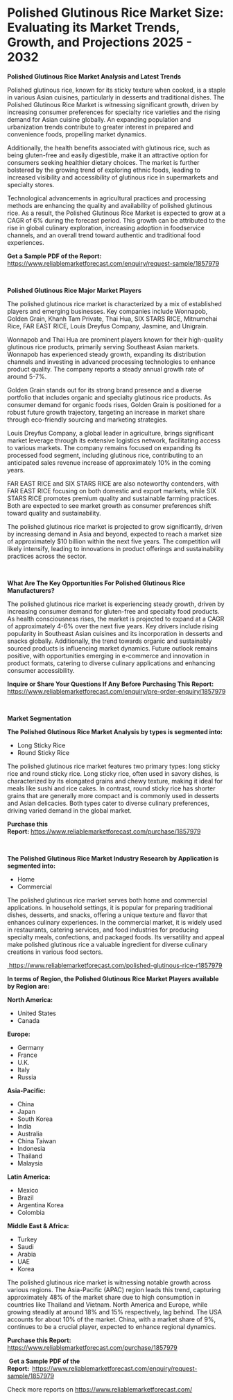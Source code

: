 <p><h1>Polished Glutinous Rice Market Size: Evaluating its Market Trends, Growth, and Projections 2025 - 2032</h1></p><p><strong>Polished Glutinous Rice Market Analysis and Latest Trends</strong></p>
<p><p>Polished glutinous rice, known for its sticky texture when cooked, is a staple in various Asian cuisines, particularly in desserts and traditional dishes. The Polished Glutinous Rice Market is witnessing significant growth, driven by increasing consumer preferences for specialty rice varieties and the rising demand for Asian cuisine globally. An expanding population and urbanization trends contribute to greater interest in prepared and convenience foods, propelling market dynamics.</p><p>Additionally, the health benefits associated with glutinous rice, such as being gluten-free and easily digestible, make it an attractive option for consumers seeking healthier dietary choices. The market is further bolstered by the growing trend of exploring ethnic foods, leading to increased visibility and accessibility of glutinous rice in supermarkets and specialty stores.</p><p>Technological advancements in agricultural practices and processing methods are enhancing the quality and availability of polished glutinous rice. As a result, the Polished Glutinous Rice Market is expected to grow at a CAGR of 6% during the forecast period. This growth can be attributed to the rise in global culinary exploration, increasing adoption in foodservice channels, and an overall trend toward authentic and traditional food experiences.</p></p>
<p><strong>Get a Sample PDF of the Report:&nbsp;</strong> <a href="https://www.reliablemarketforecast.com/enquiry/request-sample/1857979?utm_campaign=2929&utm_medium=2&utm_source=Github&utm_content=ia&utm_term=30032025&utm_id=polished-glutinous-rice">https://www.reliablemarketforecast.com/enquiry/request-sample/1857979</a></p>
<p>&nbsp;</p>
<p><strong>Polished Glutinous Rice Major Market Players</strong></p>
<p><p>The polished glutinous rice market is characterized by a mix of established players and emerging businesses. Key companies include Wonnapob, Golden Grain, Khanh Tam Private, Thai Hua, SIX STARS RICE, Mitnumchai Rice, FAR EAST RICE, Louis Dreyfus Company, Jasmine, and Unigrain. </p><p>Wonnapob and Thai Hua are prominent players known for their high-quality glutinous rice products, primarily serving Southeast Asian markets. Wonnapob has experienced steady growth, expanding its distribution channels and investing in advanced processing technologies to enhance product quality. The company reports a steady annual growth rate of around 5-7%.</p><p>Golden Grain stands out for its strong brand presence and a diverse portfolio that includes organic and specialty glutinous rice products. As consumer demand for organic foods rises, Golden Grain is positioned for a robust future growth trajectory, targeting an increase in market share through eco-friendly sourcing and marketing strategies.</p><p>Louis Dreyfus Company, a global leader in agriculture, brings significant market leverage through its extensive logistics network, facilitating access to various markets. The company remains focused on expanding its processed food segment, including glutinous rice, contributing to an anticipated sales revenue increase of approximately 10% in the coming years.</p><p>FAR EAST RICE and SIX STARS RICE are also noteworthy contenders, with FAR EAST RICE focusing on both domestic and export markets, while SIX STARS RICE promotes premium quality and sustainable farming practices. Both are expected to see market growth as consumer preferences shift toward quality and sustainability.</p><p>The polished glutinous rice market is projected to grow significantly, driven by increasing demand in Asia and beyond, expected to reach a market size of approximately $10 billion within the next five years. The competition will likely intensify, leading to innovations in product offerings and sustainability practices across the sector.</p></p>
<p>&nbsp;</p>
<p><strong>What Are The Key Opportunities For Polished Glutinous Rice Manufacturers?</strong></p>
<p><p>The polished glutinous rice market is experiencing steady growth, driven by increasing consumer demand for gluten-free and specialty food products. As health consciousness rises, the market is projected to expand at a CAGR of approximately 4-6% over the next five years. Key drivers include rising popularity in Southeast Asian cuisines and its incorporation in desserts and snacks globally. Additionally, the trend towards organic and sustainably sourced products is influencing market dynamics. Future outlook remains positive, with opportunities emerging in e-commerce and innovation in product formats, catering to diverse culinary applications and enhancing consumer accessibility.</p></p>
<p><strong>Inquire or Share Your Questions If Any Before Purchasing This Report:</strong> <a href="https://www.reliablemarketforecast.com/enquiry/pre-order-enquiry/1857979?utm_campaign=2929&utm_medium=2&utm_source=Github&utm_content=ia&utm_term=30032025&utm_id=polished-glutinous-rice">https://www.reliablemarketforecast.com/enquiry/pre-order-enquiry/1857979</a></p>
<p>&nbsp;</p>
<p><strong>Market Segmentation</strong></p>
<p><strong>The Polished Glutinous Rice Market Analysis by types is segmented into:</strong></p>
<p><ul><li>Long Sticky Rice</li><li>Round Sticky Rice</li></ul></p>
<p><p>The polished glutinous rice market features two primary types: long sticky rice and round sticky rice. Long sticky rice, often used in savory dishes, is characterized by its elongated grains and chewy texture, making it ideal for meals like sushi and rice cakes. In contrast, round sticky rice has shorter grains that are generally more compact and is commonly used in desserts and Asian delicacies. Both types cater to diverse culinary preferences, driving varied demand in the global market.</p></p>
<p><strong>Purchase this Report:&nbsp;</strong><a href="https://www.reliablemarketforecast.com/purchase/1857979?utm_campaign=2929&utm_medium=2&utm_source=Github&utm_content=ia&utm_term=30032025&utm_id=polished-glutinous-rice">https://www.reliablemarketforecast.com/purchase/1857979</a></p>
<p>&nbsp;</p>
<p><strong>The Polished Glutinous Rice Market Industry Research by Application is segmented into:</strong></p>
<p><ul><li>Home</li><li>Commercial</li></ul></p>
<p><p>The polished glutinous rice market serves both home and commercial applications. In household settings, it is popular for preparing traditional dishes, desserts, and snacks, offering a unique texture and flavor that enhances culinary experiences. In the commercial market, it is widely used in restaurants, catering services, and food industries for producing specialty meals, confections, and packaged foods. Its versatility and appeal make polished glutinous rice a valuable ingredient for diverse culinary creations in various food sectors.</p></p>
<p><a href="https://www.reliablemarketforecast.com/polished-glutinous-rice-r1857979?utm_campaign=2929&utm_medium=2&utm_source=Github&utm_content=ia&utm_term=30032025&utm_id=polished-glutinous-rice">&nbsp;https://www.reliablemarketforecast.com/polished-glutinous-rice-r1857979</a></p>
<p><strong>In terms of Region, the Polished Glutinous Rice Market Players available by Region are:</strong></p>
<p>
    <p> <strong> North America: </strong>
        <ul>
            <li>United States</li>
            <li>Canada</li>
        </ul>
        </p> 
    <p> <strong> Europe: </strong>
        <ul>
            <li>Germany</li>
            <li>France</li>
            <li>U.K.</li>
            <li>Italy</li>
            <li>Russia</li>
        </ul>
        </p> 
    <p> <strong> Asia-Pacific: </strong>
        <ul>
            <li>China</li>
            <li>Japan</li>
            <li>South Korea</li>
            <li>India</li>
            <li>Australia</li>
            <li>China Taiwan</li>
            <li>Indonesia</li>
            <li>Thailand</li>
            <li>Malaysia</li>
        </ul>
        </p> 
    <p> <strong> Latin America: </strong>
        <ul>
            <li>Mexico</li>
            <li>Brazil</li>
            <li>Argentina Korea</li>
            <li>Colombia</li>
        </ul>
        </p> 
    <p> <strong> Middle East & Africa: </strong>
        <ul>
            <li>Turkey</li>
            <li>Saudi</li>
            <li>Arabia</li>
            <li>UAE</li>
            <li>Korea</li>
        </ul>
    </p>
    </p>
<p><p>The polished glutinous rice market is witnessing notable growth across various regions. The Asia-Pacific (APAC) region leads this trend, capturing approximately 48% of the market share due to high consumption in countries like Thailand and Vietnam. North America and Europe, while growing steadily at around 18% and 15% respectively, lag behind. The USA accounts for about 10% of the market. China, with a market share of 9%, continues to be a crucial player, expected to enhance regional dynamics.</p></p>
<p><strong>Purchase this Report: </strong><a href="https://www.reliablemarketforecast.com/purchase/1857979?utm_campaign=2929&utm_medium=2&utm_source=Github&utm_content=ia&utm_term=30032025&utm_id=polished-glutinous-rice">https://www.reliablemarketforecast.com/purchase/1857979</a></p>
<p>&nbsp;<strong>Get a Sample PDF of the Report:&nbsp;&nbsp;</strong><a href="https://www.reliablemarketforecast.com/enquiry/request-sample/1857979?utm_campaign=2929&utm_medium=2&utm_source=Github&utm_content=ia&utm_term=30032025&utm_id=polished-glutinous-rice">https://www.reliablemarketforecast.com/enquiry/request-sample/1857979</a></p>
<p><strong></strong></p>
<p>Check more reports on <a href="https://www.reliablemarketforecast.com/?utm_campaign=2929&utm_medium=2&utm_source=Github&utm_content=ia&utm_term=30032025&utm_id=polished-glutinous-rice">https://www.reliablemarketforecast.com/</a></p>